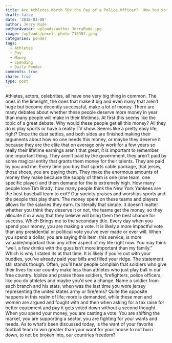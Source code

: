 ```yaml
---
title: Are Athletes Worth 50x the Pay of a Police Officer?  How You Vote Every Day
draft: false
date: '2018-03-08'
author: Jerry Rude
authorAvatar: uploads/author_JerryRude.jpg
image: /uploads/pexels-photo-718952.jpeg
categories: ponder
tags:
  - Athletes
  - Pay
  - Money
  - Spending
  - Daily Ponder
comments: true
share: true
type: post
---
```

Athletes, actors, celebrities, all have one very big thing in common. The ones in the limelight, the ones that make it big and even many that aren’t huge but become decently successful, make a lot of money. There are many debates about whether these people deserve more money in year than many people will make in their lifetimes. At first this seems like the topic of a great debate. Why would these people get all this money? All they do is play sports or have a reality TV show. Seems like a pretty easy life, right? Once the dust settles, and both sides are finished making their arguments about how no one needs this money, or maybe they deserve it because they are the elite that on average only work for a few years so really their lifetime earnings aren’t that great, it is important to remember one important thing. They aren’t paid by the government, they aren’t paid by some magical entity that grants them money for their talents. They are paid by you and me. Every time you buy that sports cable package, that jersey, those shoes, you are paying them. They make the enormous amounts of money they make because the supply of them is one (one team, one specific player) and them demand for the is extremely high. How many people love Tim Brady, how many people think the New York Yankees are the best baseball team to exit? Our society praises and worships sports and the people that play them. The money spent on these teams and players allows for the salaries they earn. Its literally that simple. It doesn’t matter whether you think they deserve it or not, the teams get the money, so they allocate it in a way that they believe will bring them the best chance for success. Which Brings me to the secondary title. Every day when you spend your money, you are making a vote. It is likely a more impactful vote than any presidential or political vote you’ve ever made or ever will. When you spend a dollar, you are saying this item, this service, is more valuable/important than any other aspect of my life right now. You may think “well, a few drinks with the guys isn’t more important than my family.” Which is why I stated its at that time. It is likely if you’re out with your buddies, you’ve already paid your bills and filled your ridge. The statement still stands though. Often, you’ll hear people complain that soldiers who give their lives for our country make less than athletes who just play ball in our free country.  Idolize and praise those soldiers, firefighters, police officers, like you do athletes and maybe you’d see a change. Name a soldier from each branch and his stats, when was the last time you wore jersey representing the united states army or fire/ems? Quite the opposite happens in this realm of life; more is demanded, while these men and women are argued and fought with and then when asking for a tax raise for better equipment and pay it gets voted down without a second thought. When you spend your money, you are casting a vote. You are shifting the market, you are supporting a sector, you are fighting for your wants and needs. As to what’s been discussed today, is the want of your favorite football team to win greater than your want for your house to not burn down, to not be broken into, our countries freedom? 
